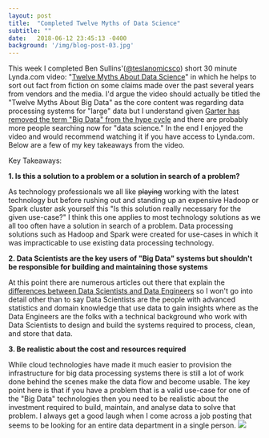 ```yaml
---
layout: post
title:  "Completed Twelve Myths of Data Science"
subtitle: ""
date:   2018-06-12 23:45:13 -0400
background: '/img/blog-post-03.jpg'
---
```

This week I completed Ben Sullins'([@teslanomicsco](https://twitter.com/teslanomicsco)) short 30 minute Lynda.com video: "[Twelve Myths About Data Science](https://www.lynda.com/Big-Data-tutorials/Twelve-Myths-About-Data-Science/560047-2.html)" in which he helps to sort out fact from fiction on some claims made over the past several years from vendors and the media. I'd argue the video should actually be titled the "Twelve Myths About Big Data" as the core content was regarding data processing systems for "large" data but I understand given [Garter has removed the term "Big Data" from the hype cycle](https://www.datanami.com/2015/08/26/why-gartner-dropped-big-data-off-the-hype-curve/) and there are probably more people searching now for "data science." In the end I enjoyed the video and would recommend watching it if you have access to Lynda.com. Below are a few of my key takeaways from the video.

Key Takeaways:

**1. Is this a solution to a problem or a solution in search of a problem?** 

As technology professionals we all like ~~playing~~ working with the latest technology but before rushing out and standing up an expensive Hadoop or Spark cluster ask yourself this "Is this solution really necessary for the given use-case?" I think this one applies to most technology solutions as we all too often have a solution in search of a problem. Data processing solutions such as Hadoop and Spark were created for use-cases in which it was impracticable to use existing data processing technology. 

**2. Data Scientists are the key users of "Big Data" systems but shouldn't be responsible for building and maintaining those systems**

At this point there are numerous articles out there that explain the [differences between Data Scientists and Data Engineers](https://www.datacamp.com/community/blog/data-scientist-vs-data-engineer) so I won't go into detail other than to say Data Scientists are the people with advanced statistics and domain knowledge that use data to gain insights where as the Data Engineers are the folks with a technical background who work with Data Scientists to design and build the systems required to process, clean, and store that data.  

**3. Be realistic about the cost and resources required**

While cloud technologies have made it much easier to provision the infrastructure for big data processing systems there is still a lot of work done behind the scenes make the data flow and become usable. The key point here is that if you have a problem that is a valid use-case for one of the "Big Data" technologies then you need to be realistic about the investment required to build, maintain, and  analyse data to solve that problem. I always get a good laugh when I come across a job posting that seems to be looking for an entire data department in a single person.
<img class="img-fluid" src="https://s3.amazonaws.com/certificates-mddalesio/Lynda_TwelveMythsOfDataScience.PNG" />